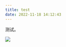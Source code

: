```yaml
---
title: test
date: 2022-11-18 14:12:43
---
```


测试。

![](https://moe23333.vercel.app/_next/image?url=%2F_next%2Fstatic%2Fmedia%2Ficon.1eed70b8.png&w=2048&q=75)